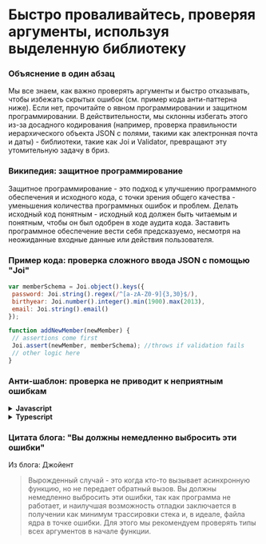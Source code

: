 # Быстро проваливайтесь, проверяя аргументы, используя выделенную библиотеку

### Объяснение в один абзац

Мы все знаем, как важно проверять аргументы и быстро отказывать, чтобы избежать скрытых ошибок (см. пример кода анти-паттерна ниже). Если нет, прочитайте о явном программировании и защитном программировании. В действительности, мы склонны избегать этого из-за досадного кодирования (например, проверка правильности иерархического объекта JSON с полями, такими как электронная почта и даты) - библиотеки, такие как Joi и Validator, превращают эту утомительную задачу в бриз.

### Википедия: защитное программирование

Защитное программирование - это подход к улучшению программного обеспечения и исходного кода, с точки зрения общего качества - уменьшения количества программных ошибок и проблем. Делать исходный код понятным - исходный код должен быть читаемым и понятным, чтобы он был одобрен в ходе аудита кода. Заставить программное обеспечение вести себя предсказуемо, несмотря на неожиданные входные данные или действия пользователя.

### Пример кода: проверка сложного ввода JSON с помощью "Joi"

```javascript
var memberSchema = Joi.object().keys({
 password: Joi.string().regex(/^[a-zA-Z0-9]{3,30}$/),
 birthyear: Joi.number().integer().min(1900).max(2013),
 email: Joi.string().email()
});

function addNewMember(newMember) {
 // assertions come first
 Joi.assert(newMember, memberSchema); //throws if validation fails
 // other logic here
}
```



### Анти-шаблон: проверка не приводит к неприятным ошибкам

<details>
<summary><strong>Javascript</strong></summary>

```javascript
// if the discount is positive let's then redirect the user to print his discount coupons
function redirectToPrintDiscount(httpResponse, member, discount) {
    if (discount != 0) {
        httpResponse.redirect(`/discountPrintView/${member.id}`);
    }
}

redirectToPrintDiscount(httpResponse, someMember);
// forgot to pass the parameter discount, why the heck was the user redirected to the discount screen?
```
</details>

<details>
<summary><strong>Typescript</strong></summary>

```typescript
// if the discount is positive let's then redirect the user to print his discount coupons
function redirectToPrintDiscount(httpResponse: Response, member: Member, discount: number) {
  if (discount != 0) {
    httpResponse.redirect(`/discountPrintView/${member.id}`);
  }
}

redirectToPrintDiscount(httpResponse, someMember, -12);
// We passed a negative parameter discount, why the heck was the user redirected to the discount screen?
```
</details>

### Цитата блога: "Вы должны немедленно выбросить эти ошибки"

Из блога: Джойент

> Вырожденный случай - это когда кто-то вызывает асинхронную функцию, но не передает обратный вызов. Вы должны немедленно выбросить эти ошибки, так как программа не работает, и наилучшая возможность отладки заключается в получении как минимум трассировки стека и, в идеале, файла ядра в точке ошибки. Для этого мы рекомендуем проверять типы всех аргументов в начале функции.
